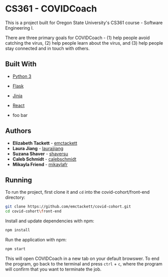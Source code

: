 # CS361 - COVIDCoach
This is a project built for Oregon State University's CS361 course - Software Engineering I.

There are three primary goals for COVIDCoach - 
(1) help people avoid catching the virus,
(2) help people learn about the virus, and
(3) help people stay connected and in touch with others. 

## Built With
* [Python 3](https://docs.python.org/3/)
* [Flask](https://flask.palletsprojects.com/en/1.1.x/)
* [Jinja](https://jinja.palletsprojects.com/en/2.11.x/)
* [React](https://reactjs.org/)

* foo bar

## Authors
* **Elizabeth Tackett** - [emctackett](https://github.com/emctackett)
* **Laura Jiang** - [laurajjiang](https://github.com/laurajjiang)
* **Suzana Shaver** - [shaversu](https://github.com/shaversu)
* **Caleb Schmidt** - [calebschmidt](https://github.com/calebschmidt)
* **Mikayla Friend** - [mikaylafr](https://github.com/MikaylaFr)


## Running
To run the project, first clone it and `cd` into the covid-cohort/front-end directory:
```bash
git clone https://github.com/emctackett/covid-cohort.git
cd covid-cohort\front-end
```

Install and update dependencies with npm:
```bash
npm install
```

Run the application with npm:
```bash
npm start
```

This will open COVIDCoach in a new tab on your default browswer. To end the program, go back to the terminal and press `ctrl` + `c`, where the program will confirm that you want to terminate the job.